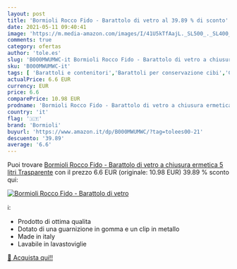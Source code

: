 ```yaml
---
layout: post
title: 'Bormioli Rocco Fido - Barattolo di vetro al 39.89 % di sconto'
date: 2021-05-11 09:40:41
image: 'https://m.media-amazon.com/images/I/41U5kTfAajL._SL500_._SL400_.jpg'
comments: true
category: ofertas
author: 'tole.es'
slug: 'B000MWUMWC-it Bormioli Rocco Fido - Barattolo di vetro a chiusura...'
sku: 'B000MWUMWC-it'
tags: [ 'Barattoli e contenitori','Barattoli per conservazione cibi','Casa e cucina','Contenitori e barattoli','bormioli', ]
actualPrice: 6.6 EUR
currency: EUR
price: 6.6
comparePrice: 10.98 EUR
prodname: 'Bormioli Rocco Fido - Barattolo di vetro a chiusura ermetica  5 litri  Trasparente'
country: 'it'
flag: '🇮🇹'
brand: 'Bormioli'
buyurl: 'https://www.amazon.it/dp/B000MWUMWC/?tag=tolees00-21'
descuento: '39.89'
average: '6.6'
---
```


Puoi trovare [Bormioli Rocco Fido - Barattolo di vetro a chiusura ermetica  5 litri  Trasparente](https://www.amazon.it/dp/B000MWUMWC/?tag=tolees00-21) con il prezzo 6.6 EUR (originale: 10.98 EUR) 39.89 % sconto qui:

[![Bormioli Rocco Fido - Barattolo di vetro](https://m.media-amazon.com/images/I/41U5kTfAajL._SL500_._SL400_.jpg)](https://www.amazon.it/dp/B000MWUMWC/?tag=tolees00-21)

ℹ️:

- Prodotto di ottima qualita
- Dotato di una guarnizione in gomma e un clip in metallo
- Made in italy
- Lavabile in lavastoviglie

[🛒 Acquista qui!!](https://www.amazon.it/dp/B000MWUMWC/?tag=tolees00-21)
